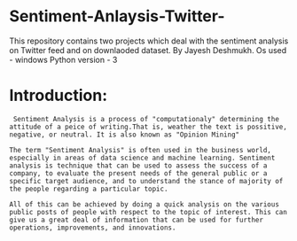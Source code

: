 # Sentiment-Anlaysis-Twitter-
This repository contains two projects which deal with the sentiment analysis on Twitter feed and on downlaoded dataset.
By Jayesh Deshmukh. 
Os used - windows
Python version - 3

# Introduction:
     Sentiment Analysis is a process of "computationaly" determining the attitude of a peice of writing.That is, weather the text is possitive, negative, or neutral. It is also known as "Opinion Mining"

    The term "Sentiment Analysis" is often used in the business world, especially in areas of data science and machine learning. Sentiment analysis is technique that can be used to assess the success of a company, to evaluate the present needs of the general public or a specific target audience, and to understand the stance of majority of the people regarding a particular topic. 
    
    All of this can be achieved by doing a quick analysis on the various public posts of people with respect to the topic of interest. This can give us a great deal of information that can be used for further operations, improvements, and innovations.
